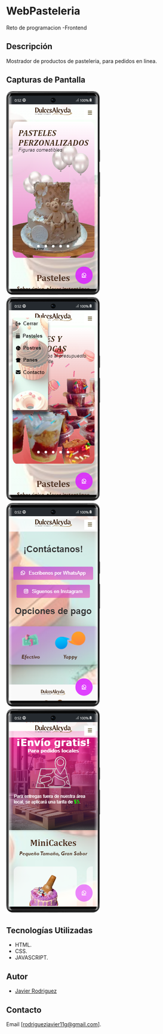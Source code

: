 # WebPasteleria

Reto de programacion -Frontend

## Descripción
Mostrador de productos de pasteleria, para pedidos en linea.


## Capturas de Pantalla
![Tab - Inicio](/cap1.png)
![Tab - Menu](/cap2.png)
![Tab - Body](/cap3.png)
![Tab - Contacto](/cap4.png)

## Tecnologías Utilizadas
- HTML.
- CSS.
- JAVASCRIPT.

## Autor
- [Javier Rodriguez](https://github.com/Javier02R) 

## Contacto
Email [rodriguezjavier11g@gmail.com].
